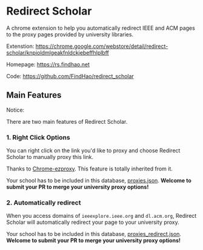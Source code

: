 # Redirect Scholar


A chrome extension to help you automatically redirect IEEE and ACM pages to the proxy pages provided by university libraries.

Extenstion: <https://chrome.google.com/webstore/detail/redirect-scholar/knpioldmlgeakfnldckjebeffhlplbff>

Homepage: <https://rs.findhao.net>

Code: <https://github.com/FindHao/redirect_scholar>

## Main Features

Notice:

There are two main features of Redirect Scholar.

### 1. Right Click Options

You can right click on the link you'd like to proxy and choose Redirect Scholar to manually proxy this link.

Thanks to [Chrome-ezproxy](https://github.com/tom5760/chrome-ezproxy). This feature is totally inherited from it.

Your school has to be included in this database, [proxies.json](https://github.com/FindHao/redirect_scholar/blob/master/proxies.json).
**Welcome to submit your PR to merge your university proxy options!**

### 2. Automatically redirect

When you access domains of `ieeexplore.ieee.org` and `dl.acm.org`, Redirect Scholar will automatically redirect your page to your university proxy.

Your school has to be included in this database, [proxies_redirect.json](https://github.com/FindHao/redirect_scholar/blob/master/proxies_redirect.json).
**Welcome to submit your PR to merge your university proxy options!**